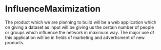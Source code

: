 # InfluenceMaximization
The product which we are planning to build will be a web application which on giving a dataset as input will be giving us the certain number of people or groups which influence the network in maximum way.
The major use of this application will be in fields of marketing and advertisment of new products.
